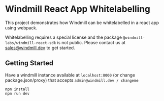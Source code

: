 # Windmill React App Whitelabelling

This project demonstrates how Windmill can be whitelabelled in a react app using
webpack.

Whitelabelling requires a special license and the package
`@windmill-labs/windmill-react-sdk` is not public. Please contact us at
sales@windmill.dev to get started.

## Getting Started

Have a windmill instance available at `localhost:8000` (or change
package.json/proxy) that accepts `admin@windmill.dev / changeme`

```
npm install
npm run dev
```
